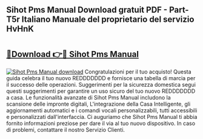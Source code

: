## Sihot Pms Manual Download gratuit PDF - Part-T5r Italiano Manuale del proprietario del servizio HvHnK

# <h2><a href="http://dfcz9fg.blite.top/?on=Sihot+Pms+Manual">🔗Download 👉🔴 Sihot Pms Manual</a></h2>

[![Sihot Pms Manual download](https://i.imgur.com/lujVjoI.png)](http://dfcz9fg.blite.top/?on=Sihot+Pms+Manual)
Congratulazioni per il tuo acquisto! Questa guida celebra il tuo nuovo REDDDDDDD e fornisce una tabella di marcia per il successo delle operazioni. Suggerimenti per la sicurezza domestica segui questi suggerimenti per garantire un uso sicuro del tuo nuovo REDDDDDDD a casa. Le funzionalità avanzate di Sihot Pms Manual includono la scansione delle impronte digitali, L'integrazione della Casa Intelligente, gli aggiornamenti automatici e i comandi vocali personalizzabili, tutti accessibili e personalizzati dall'interfaccia. Ci auguriamo che Sihot Pms Manual ti abbia fornito informazioni preziose per dare il via al tuo nuovo dispositivo. In caso di problemi, contattare il nostro Servizio Clienti.
